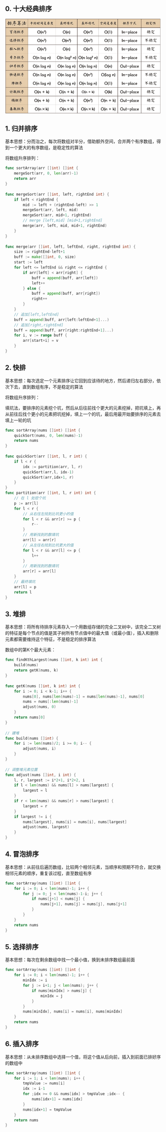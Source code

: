 ## 0. 十大经典排序

![sort](pic/sort.png)

## 1. 归并排序

基本思想：分而治之，每次将数组对半分，借助额外空间，合并两个有序数组，得到一个更大的有序数组，是稳定性的算法

将数组升序排列：

```go
func sortArray(arr []int) []int {
    mergeSort(arr, 0, len(arr)-1)
    return arr
}

func mergeSort(arr []int, left, rightEnd int) {
    if left < rightEnd {
        mid := left + (rightEnd-left) >> 1
        mergeSort(arr, left, mid)
        mergeSort(arr, mid+1, rightEnd)
        // merge [left,mid] [mid+1,rightEnd]
        merge(arr, left, mid, mid+1, rightEnd)
    }
}

func merge(arr []int, left, leftEnd, right, rightEnd int) {
    size := rightEnd-left+1
    buff := make([]int, 0, size)
    start := left
    for left <= leftEnd && right <= rightEnd {
        if arr[left] < arr[right] {
            buff = append(buff, arr[left])
            left++
        } else {
            buff = append(buff, arr[right])
            right++
        }
    }
    // 追加[left,leftEnd]
    buff = append(buff, arr[left:leftEnd+1]...)
    // 追加[right,rightEnd]
    buff = append(buff, arr[right:rightEnd+1]...)
    for i, v := range buff {
        arr[start+i] = v
    }
}
```

## 2. 快排

基本思想：每次选定一个元素排序让它回到应该待的地方，然后递归左右部分，依次下去，直到数组有序，不是稳定的算法

将数组升序排列：

填坑法，要排序的元素挖个坑，然后从后往前找个更大的元素挖掉，把坑填上，再从前往后找个更小的元素把坑挖掉，填上一个的坑，最后用最开始要排序的元素去填上一轮的坑

```go
func sortArray(nums []int) []int {
    quickSort(nums, 0, len(nums)-1)
    return nums
}

func quickSort(arr []int, l, r int) {
    if l < r {
        idx := partition(arr, l, r)
        quickSort(arr,l, idx-1)
        quickSort(arr,idx+1, r)
    }
}
func partition(arr []int, l, r int) int {
    // 在 l 处挖个坑
    p := arr[l]
    for l < r {
        // 从右往左找到比坑更小的值
        for l < r && arr[r] >= p {
            r--
        }
        // 用新找到的数填坑
        arr[l] = arr[r]
        // 从左往右找到比坑更大的值
        for l < r && arr[l] <= p {
            l++
        }
        // 用新找到的数填坑
        arr[r] = arr[l]
    }
    // 最终填坑
    arr[l] = p
    return l
}
```

## 3. 堆排

基本思想：将所有待排序元素存入一个用数组存储的完全二叉树中，该完全二叉树的特征是每个节点的值是其子树所有节点值中的最大值（或最小值），插入和删除元素都需要维持这个特征，不是稳定的排序算法

数组中的第K个最大元素：

```go
func findKthLargest(nums []int, k int) int {
    build(nums)
    return getK(nums, k)
}

func getK(nums []int, k int) int {
    for i := 0; i < k-1; i++ {
        nums[0], nums[len(nums)-1] = nums[len(nums)-1], nums[0]
        nums = nums[:len(nums)-1]
        adjust(nums, 0)
    }
    return nums[0]
}

// 建堆
func build(nums []int) {
    for i := len(nums)/2; i >= 0; i-- {
        adjust(nums, i)
    }
}

// 调整堆元素位置
func adjust(nums []int, i int) {
    l, r, largest := i*2+1, i*2+2, i
    if l < len(nums) && nums[l] > nums[largest] {
        largest = l 
    }
    if r < len(nums) && nums[r] > nums[largest] {
        largest = r
    }
    if largest != i {
        nums[largest], nums[i] = nums[i], nums[largest]
        adjust(nums, largest)
    }
}
```

## 4. 冒泡排序

基本思想：从前往后遍历数组，比较两个相邻元素，当顺序和预期不符合，就交换相邻元素的顺序，重复该过程，直至数组有序

```go
func sortArray(nums []int) []int {
    for i := 0; i < len(nums)-1; i++ {
        for j := 0; j < len(nums)-1-i; j++ {
            if nums[j+1] < nums[j] {
                nums[j+1], nums[j] = nums[j], nums[j+1]
            } 
        }
    }
    return nums
}
```

## 5. 选择排序

基本思想：每次在剩余数组中找一个最小值，换到未排序数组最前面

```go
func sortArray(nums []int) []int {
    for i := 0; i < len(nums)-1; i++ {
        minIdx := i
        for j := i+1; j < len(nums); j++ {
            if nums[minIdx] > nums[j] {
                minIdx = j
            }
        }
        nums[minIdx], nums[i] = nums[i], nums[minIdx] 
    }
    return nums
}
```

## 6. 插入排序

基本思想：从未排序数组中选择一个值，将这个值从后向前，插入到前面已排好序的数组中

```go
func sortArray(nums []int) []int {
    for i := 1; i < len(nums); i++ {
        tmpValue := nums[i]
        idx := i-1
        for ;idx >= 0 && nums[idx] > tmpValue ;idx-- {
            nums[idx+1] = nums[idx]
        }
        nums[idx+1] = tmpValue
    }
    return nums
}
```

